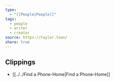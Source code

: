 ```yaml
---
type:
  - "[[People|People]]"
tags:
  - people
  - writer
  - creator
source: https://taylor.town/
share: true
---
```


## Clippings
- [[../../Find a Phone-Home|Find a Phone-Home]]

